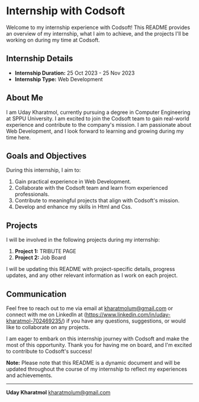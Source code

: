 # Internship with Codsoft

Welcome to my internship experience with Codsoft! This README provides an overview of my internship, what I aim to achieve, and the projects I'll be working on during my time at Codsoft.

## Internship Details

- **Internship Duration:** 25 Oct 2023 - 25 Nov 2023
- **Internship Type:** Web Development

## About Me

I am Uday Kharatmol, currently pursuing a degree in Computer Engineering at SPPU University. I am excited to join the Codsoft team to gain real-world experience and contribute to the company's mission. I am passionate about Web Development, and I look forward to learning and growing during my time here.

## Goals and Objectives

During this internship, I aim to:

1. Gain practical experience in Web Development.
2. Collaborate with the Codsoft team and learn from experienced professionals.
3. Contribute to meaningful projects that align with Codsoft's mission.
4. Develop and enhance my skills in Html and Css.

## Projects

I will be involved in the following projects during my internship:

1. **Project 1:** TRIBUTE PAGE
2. **Project 2:** Job Board

I will be updating this README with project-specific details, progress updates, and any other relevant information as I work on each project.

## Communication

Feel free to reach out to me via email at kharatmolum@gmail.com or connect with me on LinkedIn at (https://www.linkedin.com/in/uday-kharatmol-702469235/) if you have any questions, suggestions, or would like to collaborate on any projects.

I am eager to embark on this internship journey with Codsoft and make the most of this opportunity. Thank you for having me on board, and I'm excited to contribute to Codsoft's success!

**Note:** Please note that this README is a dynamic document and will be updated throughout the course of my internship to reflect my experiences and achievements.

---

**Uday Kharatmol**
kharatmolum@gmail.com
